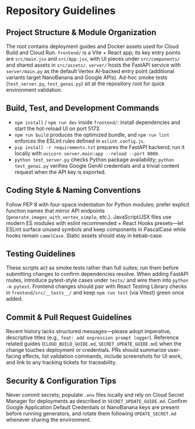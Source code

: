 # Repository Guidelines

## Project Structure & Module Organization
The root contains deployment guides and Docker assets used for Cloud Build and Cloud Run. `frontend/` is a Vite + React app; its key entry points are `src/main.jsx` and `src/App.jsx`, with UI pieces under `src/components/` and shared assets in `src/assets/`. `server/` hosts the FastAPI service with `server/main.py` as the default Vertex AI-backed entry point (additional variants target NanoBanana and Google APIs). Ad-hoc smoke tests (`test_server.py`, `test_genai.py`) sit at the repository root for quick environment validation.

## Build, Test, and Development Commands
- `npm install` / `npm run dev` inside `frontend/`: install dependencies and start the hot-reload UI on port 5173.
- `npm run build` produces the optimized bundle, and `npm run lint` enforces the ESLint rules defined in `eslint.config.js`.
- `pip install -r requirements.txt` prepares the FastAPI backend; run it locally with `uvicorn server.main:app --reload --port 8080`.
- `python test_server.py` checks Python package availability; `python test_genai.py` verifies Google GenAI credentials and a trivial content request when the API key is exported.

## Coding Style & Naming Conventions
Follow PEP 8 with four-space indentation for Python modules; prefer explicit function names that mirror API endpoints (`generate_images_with_vertex_simple`, etc.). JavaScript/JSX files use modern ES modules with eslint recommended + React Hooks presets—let ESLint surface unused symbols and keep components in PascalCase while hooks remain `camelCase`. Static assets should stay in kebab-case.

## Testing Guidelines
These scripts act as smoke tests rather than full suites; run them before submitting changes to confirm dependencies resolve. When adding FastAPI routes, introduce pytest-style cases under `tests/` and wire them into `python -m pytest`. Frontend changes should pair with React Testing Library checks in `frontend/src/__tests__/` and keep `npm run test` (via Vitest) green once added.

## Commit & Pull Request Guidelines
Recent history lacks structured messages—please adopt imperative, descriptive titles (e.g., `feat: add expression prompt logger`). Reference related guides (`CLOUD_BUILD_GUIDE.md`, `SECRET_UPDATE_GUIDE.md`) when the change touches deployment or credentials. PRs should summarize user-facing effects, list validation commands, include screenshots for UI work, and link to any tracking tickets for traceability.

## Security & Configuration Tips
Never commit secrets; populate `.env` files locally and rely on Cloud Secret Manager for deployments as described in `SECRET_UPDATE_GUIDE.md`. Confirm Google Application Default Credentials or NanoBanana keys are present before running generators, and rotate them following `UPDATE_SECRET.md` whenever sharing the environment.
